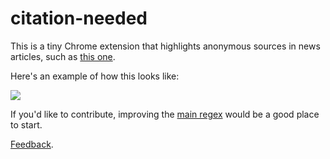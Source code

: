 # citation-needed

This is a tiny Chrome extension that highlights anonymous sources in news articles, such as [this one](http://www.nytimes.com/2015/07/21/world/middleeast/isis-strategies-include-lines-of-succession-and-deadly-ring-tones.html).

Here's an example of how this looks like:

![](https://raw.githubusercontent.com/gka/citation-needed/master/src/screenshot.png)


If you'd like to contribute, improving the [main regex](https://github.com/gka/citation-needed/blob/master/extension/citation-needed.js#L4) would be a good place to start.

[Feedback](https://github.com/gka/citation-needed/issues).
